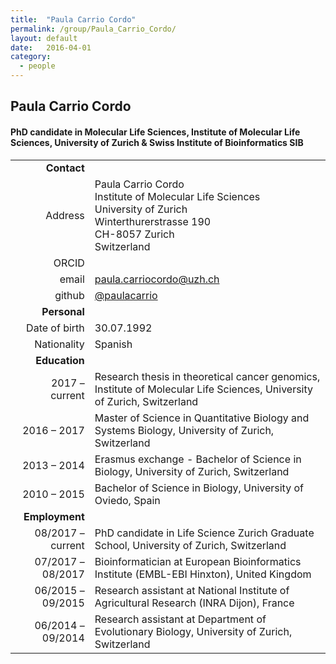 ```yaml
---
title:  "Paula Carrio Cordo"
permalink: /group/Paula_Carrio_Cordo/
layout: default
date:   2016-04-01
category:
  - people
---
```


## Paula Carrio Cordo
#### PhD candidate in Molecular Life Sciences, Institute of Molecular Life Sciences, University of Zurich & Swiss Institute of Bioinformatics **SIB**

|      |     |
| ---: | --- |
| __Contact__ |     |
| Address| Paula Carrio Cordo<br/>Institute of Molecular Life Sciences<br/>University of Zurich<br/>Winterthurerstrasse 190<br/>CH-8057 Zurich<br/>Switzerland |
| ORCID | []() |
| email |paula.carriocordo@uzh.ch  |
| github | [@paulacarrio](http://github.com/paulacarrio/) |
| __Personal__ |     |
| Date of birth | 30.07.1992 |
| Nationality | Spanish |
| __Education__ |     |
| 2017 – current | Research thesis in theoretical cancer genomics, Institute of Molecular Life Sciences, University of Zurich, Switzerland |
| 2016 – 2017 | Master of Science in Quantitative Biology and Systems Biology, University of Zurich, Switzerland |
| 2013 – 2014 | Erasmus exchange - Bachelor of Science in Biology, University of Zurich, Switzerland |
| 2010 – 2015 | Bachelor of Science in Biology, University of Oviedo, Spain |
| __Employment__ |     |
| 08/2017 – current | PhD candidate in Life Science Zurich Graduate School, University of Zurich, Switzerland |
| 07/2017 – 08/2017 | Bioinformatician at European Bioinformatics Institute (EMBL-EBI Hinxton), United Kingdom |
| 06/2015 – 09/2015 | Research assistant at National Institute of Agricultural Research (INRA Dijon), France |
| 06/2014 – 09/2014 | Research assistant at Department of Evolutionary Biology, University of Zurich, Switzerland |
